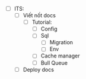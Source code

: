 - [ ] ITS:
	- [ ] Viết nốt docs
		- [ ] Tutorial:
			- [ ] Config
			- [ ] Sql
				- [ ] Migration
				- [ ] Env
			- [ ] Cache manager
			- [ ] Bull Queue
	- [ ] Deploy docs